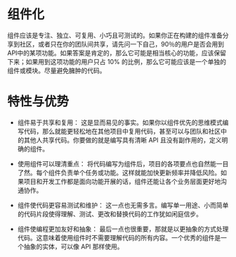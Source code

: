 # 组件化

组件应该是专注、独立、可复用、小巧且可测试的。如果你正在构建的组件准备分享到社区，或者只在你的团队间共享，请先问一下自己，90％的用户是否会用到 API中的某项功能。如果答案是肯定的，那么它可能是相当核心的功能，应该保留下来；如果用到这项功能的用户只占 10% 的比例，那么它可能应该是一个单独的组件或模块。尽量避免臃肿的代码。

# 特性与优势

- 组件易于共享和复用： 这是显而易见的事实。如果你以组件优先的思维模式编写代码，那么就能更轻松地在其他项目中复用代码，甚至可以与团队和社区中的其他人共享代码。你要做的就是编写具有清晰 API 且没有副作用的，定义明确的组件。

- 使用组件可以理清重点： 将代码编写为组件后，项目的各项要点也自然能一目了然。每个组件负责单个任务或功能。这样就能加快更新频率并降低风险。如果项目和开发工作都是面向功能开展的话，组件还能让各个业务层面更好地沟通协作。

- 组件使代码更容易测试和维护： 这一点也无需多言。编写单一用途、小而简单的代码片段使得理解、测试、更改和替换代码的工作犹如闲庭信步。

- 组件使编程更加友好和抽象： 最后一点也很重要，那就是以更抽象的方式处理代码。这意味着使用组件时不需要理解代码的所有内容。一个优秀的组件是一个抽象的实体，可以像 API 那样使用。
